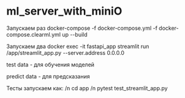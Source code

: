 # ml_server_with_miniO

Запускаем раз
docker-compose -f docker-compose.yml -f docker-compose.clearml.yml up --build

Запускаем два
docker exec -it fastapi_app streamlit run /app/streamlit_app.py --server.address 0.0.0.0

test data - для обучения моделей

predict data - для предсказания

Тесты запускаем как: /n
cd app /n
pytest test_streamlit_app.py
